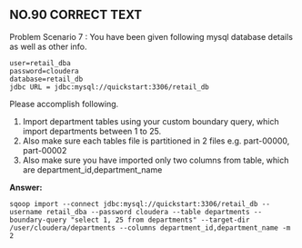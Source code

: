 ## NO.90 CORRECT TEXT

Problem Scenario 7 : You have been given following mysql database details as well as other info. 

```
user=retail_dba
password=cloudera
database=retail_db
jdbc URL = jdbc:mysql://quickstart:3306/retail_db
```

Please accomplish following.

1. Import department tables using your custom boundary query, which import departments between 1 to 25.
2. Also make sure each tables file is partitioned in 2 files e.g. part-00000, part-00002
3. Also make sure you have imported only two columns from table, which are department_id,department_name

**Answer:**

```
sqoop import --connect jdbc:mysql://quickstart:3306/retail_db --username retail_dba --password cloudera --table departments --boundary-query "select 1, 25 from departments" --target-dir /user/cloudera/departments --columns department_id,department_name -m 2
```

